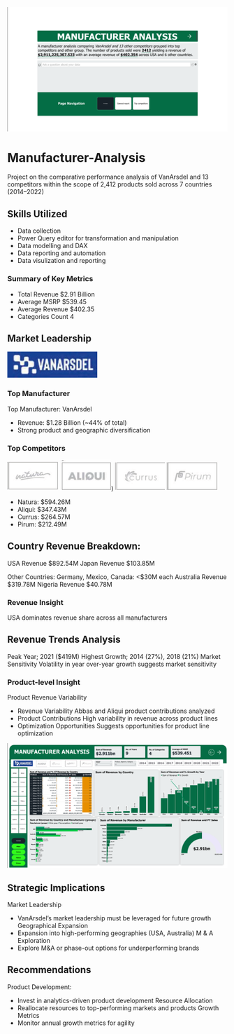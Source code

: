 ![](https://github.com/Jadonsofficiall/Manufacturer-Analysis/blob/main/Manufacturer%20analysis%20pg1.png)
# Manufacturer-Analysis
Project on the comparative performance analysis of VanArsdel and 13 competitors within the scope of 2,412 products sold across 7 countries (2014–2022)

## Skills Utilized
- Data collection
- Power Query editor for transformation and manipulation
- Data modelling and DAX
- Data reporting and automation
- Data visulization and reporting

### Summary of Key Metrics
- Total Revenue $2.91 Billion
- Average MSRP $539.45
- Average Revenue $402.35
- Categories Count 4

## Market Leadership
![](https://github.com/Jadonsofficiall/Manufacturer-Analysis/blob/main/vanarsdel%20logo2.png)
### Top Manufacturer
Top Manufacturer: VanArsdel
- Revenue: $1.28 Billion (~44% of total)
- Strong product and geographic diversification

### Top Competitors
![](https://github.com/Jadonsofficiall/Manufacturer-Analysis/blob/main/natura%20logo.png)
![](https://github.com/Jadonsofficiall/Manufacturer-Analysis/blob/main/aliqui%20logo.png))
![](https://github.com/Jadonsofficiall/Manufacturer-Analysis/blob/main/currus%20logo.png)
![](https://github.com/Jadonsofficiall/Manufacturer-Analysis/blob/main/pirum%20logo.png)

- Natura: $594.26M
- Aliqui: $347.43M
- Currus: $264.57M
- Pirum: $212.49M

## Country Revenue Breakdown:
USA Revenue $892.54M
Japan Revenue $103.85M

Other Countries:
Germany, Mexico, Canada: <$30M each
Australia Revenue $319.78M
Nigeria Revenue $40.78M

### Revenue Insight
USA dominates revenue share across all manufacturers

## Revenue Trends Analysis
Peak Year; 2021 ($419M)
Highest Growth; 2014 (27%), 2018 (21%)
Market Sensitivity
Volatility in year over-year growth suggests market sensitivity

### Product-level Insight
Product Revenue Variability
- Revenue Variability
Abbas and Aliqui product contributions analyzed
- Product Contributions
High variability in revenue across product lines
- Optimization Opportunities
Suggests opportunities for product line optimization

![](https://github.com/Jadonsofficiall/Manufacturer-Analysis/blob/main/Manufacturer%20analysis%20pg2.png)
## Strategic Implications
Market Leadership
- VanArsdel’s market leadership must be leveraged for future growth
Geographical Expansion
- Expansion into high-performing geographies (USA, Australia)
M & A Exploration
- Explore M&A or phase-out options for underperforming brands

## Recommendations
Product Development:
- Invest in analytics-driven product development
Resource Allocation
- Reallocate resources to top-performing markets and products
Growth Metrics
- Monitor annual growth metrics for agility

